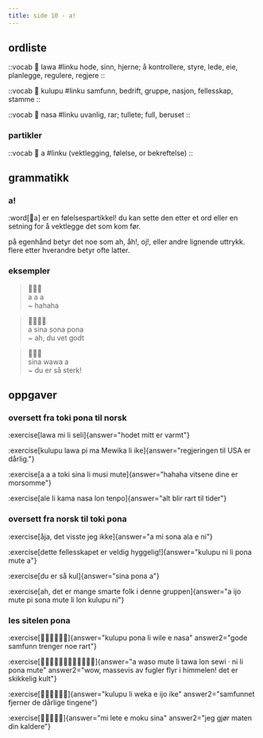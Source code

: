 ```yaml
--- 
title: side 10 - a! 
---
```

## ordliste

::vocab
󱤤 lawa
#linku
hode, sinn, hjerne; å kontrollere, styre, lede, eie, planlegge, regulere, regjere
::

::vocab
󱤟 kulupu
#linku
samfunn, bedrift, gruppe, nasjon, fellesskap, stamme
::

::vocab
󱤾 nasa
#linku
uvanlig, rar; tullete; full, beruset
::

### partikler

::vocab
󱤀 a
#linku
(vektlegging, følelse, or bekreftelse)
::

## grammatikk
### a!
:word[󱤀a] er en følelsespartikkel! du kan sette den etter et ord eller en setning for å vektlegge det som kom før.

på egenhånd betyr det noe som ah, åh!, oj!, eller andre lignende uttrykk. flere etter hverandre betyr ofte latter.


### eksempler
> 󱤀󱤀󱤀 \
> a a a \
> ~ hahaha

> 󱤀󱥞󱥡󱥔 \
> a sina sona pona \
> ~ ah, du vet godt

> 󱥞󱥵󱤀 \
> sina wawa a \
> ~ du er så sterk!

## oppgaver
### oversett fra toki pona til norsk
:exercise[lawa mi li seli]{answer="hodet mitt er varmt"}

:exercise[kulupu lawa pi ma Mewika li ike]{answer="regjeringen til USA er dårlig."}

:exercise[a a a toki sina li musi mute]{answer="hahaha vitsene dine er morsomme"}

:exercise[ale li kama nasa lon tenpo]{answer="alt blir rart til tider"}

### oversett fra norsk til toki pona
:exercise[åja, det visste jeg ikke]{answer="a mi sona ala e ni"}

:exercise[dette fellesskapet er veldig hyggelig!]{answer="kulupu ni li pona mute a"}

:exercise[du er så kul]{answer="sina pona a"}

:exercise[ah, det er mange smarte folk i denne gruppen]{answer="a ijo mute pi sona mute li lon kulupu ni"}

### les sitelen pona
:exercise[󱤟󱥔󱤧󱥷󱤉󱤾]{answer="kulupu pona li wile e nasa" answer2="gode samfunn trenger noe rart"}

:exercise[󱤀󱥴󱤼󱤧󱥩󱤬󱥚󱦜󱥁󱤧󱥔󱤼]{answer="a waso mute li tawa lon sewi · ni li pona mute" answer2="wow, massevis av fugler flyr i himmelen! det er skikkelig kult"}

:exercise[󱤟󱤧󱥶󱤉󱤌󱤍]{answer="kulupu li weka e ijo ike" answer2="samfunnet fjerner de dårlige tingene"}

:exercise[󱤴󱤦󱤉󱤶󱥞]{answer="mi lete e moku sina" answer2="jeg gjør maten din kaldere"}